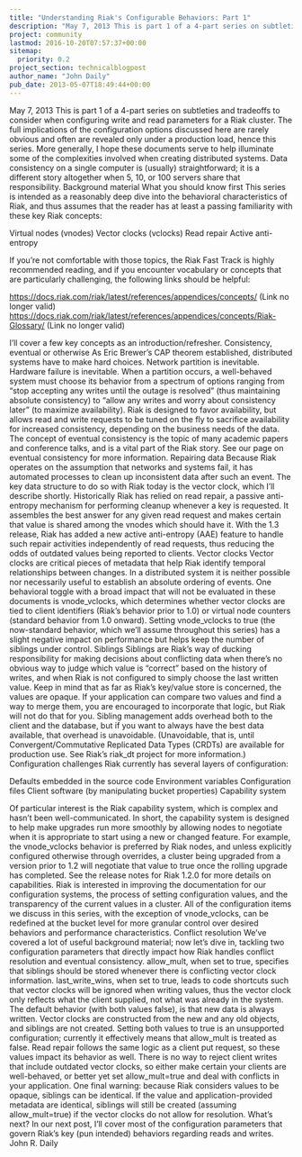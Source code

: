 ```yaml
---
title: "Understanding Riak's Configurable Behaviors: Part 1"
description: "May 7, 2013 This is part 1 of a 4-part series on subtleties and tradeoffs to consider when configuring write and read parameters for a Riak cluster. The full implications of the configuration options discussed here are rarely obvious and often are revealed only under a production load, hence t"
project: community
lastmod: 2016-10-20T07:57:37+00:00
sitemap:
  priority: 0.2
project_section: technicalblogpost
author_name: "John Daily"
pub_date: 2013-05-07T18:49:44+00:00
---
```

May 7, 2013
This is part 1 of a 4-part series on subtleties and tradeoffs to consider when configuring write and read parameters for a Riak cluster.
The full implications of the configuration options discussed here are rarely obvious and often are revealed only under a production load, hence this series.
More generally, I hope these documents serve to help illuminate some of the complexities involved when creating distributed systems. Data consistency on a single computer is (usually) straightforward; it is a different story altogether when 5, 10, or 100 servers share that responsibility.
Background material
What you should know first
This series is intended as a reasonably deep dive into the behavioral characteristics of Riak, and thus assumes that the reader has at least a passing familiarity with these key Riak concepts:

Virtual nodes (vnodes)
Vector clocks (vclocks)
Read repair
Active anti-entropy

If you’re not comfortable with those topics, the Riak Fast Track is highly recommended reading, and if you encounter vocabulary or concepts that are particularly challenging, the following links should be helpful:

https://docs.riak.com/riak/latest/references/appendices/concepts/ (Link no longer valid)
https://docs.riak.com/riak/latest/references/appendices/concepts/Riak-Glossary/ (Link no longer valid)

I’ll cover a few key concepts as an introduction/refresher.
Consistency, eventual or otherwise
As Eric Brewer’s CAP theorem established, distributed systems have to make hard choices. Network partition is
inevitable. Hardware failure is inevitable. When a partition occurs, a well-behaved system must choose its behavior from a spectrum of options ranging from “stop accepting any writes until the outage is resolved” (thus maintaining absolute consistency) to “allow any writes and worry about consistency later” (to maximize availability).
Riak is designed to favor availability, but allows read and write requests to be tuned on the fly to sacrifice availability for increased consistency, depending on the business needs of the data.
The concept of eventual consistency is the topic of many academic papers and conference talks, and is a vital part of the Riak story. See our page on eventual consistency for more information.
Repairing data
Because Riak operates on the assumption that networks and systems fail, it has automated processes to clean up inconsistent data after such an event.
The key data structure to do so with Riak today is the vector clock, which I’ll describe shortly.
Historically Riak has relied on read repair, a passive anti-entropy mechanism for performing cleanup whenever a key is requested. It assembles the best answer for any given read request and makes certain that value is shared among the vnodes which should have it.
With the 1.3 release, Riak has added a new active anti-entropy (AAE) feature to handle such repair
activities independently of read requests, thus reducing the odds of outdated values being reported to clients.
Vector clocks
Vector clocks are critical pieces of metadata that help Riak identify temporal relationships between changes. In a distributed system it is neither possible nor necessarily useful to establish an absolute ordering of events.
One behavioral toggle with a broad impact that will not be evaluated in these documents is vnode\_vclocks, which determines whether vector clocks are tied to client identifiers (Riak’s behavior prior to 1.0) or virtual node counters (standard behavior from 1.0 onward).
Setting vnode\_vclocks to true (the now-standard behavior, which we’ll assume throughout this series) has a slight negative impact on performance but helps keep the number of siblings under control.
Siblings
Siblings are Riak’s way of ducking responsibility for making decisions about conflicting data when there’s no obvious way to judge which value is “correct” based on the history of writes, and when Riak is not configured to simply choose the last written value.
Keep in mind that as far as Riak’s key/value store is concerned, the values are opaque. If your application can compare two values and find a way to merge them, you are encouraged to incorporate that logic, but Riak will not do that for you.
Sibling management adds overhead both to the client and the database, but if you want to always have the best data available, that overhead is unavoidable.
(Unavoidable, that is, until Convergent/Commutative Replicated Data Types (CRDTs) are available for production use. See Riak’s riak\_dt project for more information.)
Configuration challenges
Riak currently has several layers of configuration:

Defaults embedded in the source code
Environment variables
Configuration files
Client software (by manipulating bucket properties)
Capability system

Of particular interest is the Riak capability system, which is complex and hasn’t been well-communicated.
In short, the capability system is designed to help make upgrades run more smoothly by allowing nodes to negotiate when it is appropriate to start using a new or changed feature.
For example, the vnode\_vclocks behavior is preferred by Riak nodes, and unless explicitly configured otherwise through overrides, a cluster being upgraded from a version prior to 1.2 will negotiate that value to true once the rolling upgrade has completed.
See the release notes for Riak 1.2.0 for more details on capabilities.
Riak is interested in improving the documentation for our configuration systems, the process of setting configuration values, and the transparency of the current values in a cluster.
All of the configuration items we discuss in this series, with the exception of vnode\_vclocks, can be redefined at the bucket level for more granular control over desired behaviors and performance characteristics.
Conflict resolution
We’ve covered a lot of useful background material; now let’s dive in, tackling two configuration parameters that directly impact how Riak handles conflict resolution and eventual consistency.
allow\_mult, when set to true, specifies that siblings should be stored whenever there is conflicting vector clock information.
last\_write\_wins, when set to true, leads to code shortcuts such that vector clocks will be ignored when writing values, thus the vector clock only reflects what the client supplied, not what was already in the system.
The default behavior (with both values false), is that new data is always written. Vector clocks are constructed from the new and any old objects, and siblings are not created.
Setting both values to true is an unsupported configuration; currently it effectively means that allow\_mult is treated as false.
Read repair follows the same logic as a client put request, so these values impact its behavior as well.
There is no way to reject client writes that include outdated vector clocks, so either make certain your clients are well-behaved, or better yet set allow\_mult=true and deal with conflicts in your application.
One final warning: because Riak considers values to be opaque, siblings can be identical. If the value and application-provided metadata are identical, siblings will still be created (assuming allow\_mult=true) if the vector clocks do not allow for resolution.
What’s next?
In our next post, I’ll cover most of the configuration parameters that govern Riak’s key (pun intended) behaviors regarding reads and writes.
John R. Daily

